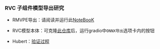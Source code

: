 ### RVC 子组件模型导出研究

- RMVPE导出：请阅读并运行此[NoteBooK](https://github.com/NewMoe-Technology/RVC-Researching/blob/master/RMVPETesting/RmvpeExportation.ipynb)

- RVC模型本体：可克隆[此仓库](https://github.com/RVC-Project/Retrieval-based-Voice-Conversion-WebUI.git)后，运行gradio中`ONNX导出`选项卡内的按钮

- Hubert：[验证过程](https://github.com/NewMoe-Technology/RVC-Researching/blob/master/HubertExporationProving.ipynb)
